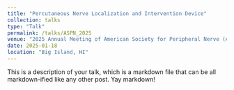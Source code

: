 ```yaml
---
title: "Percutaneous Nerve Localization and Intervention Device"
collection: talks
type: "Talk"
permalink: /talks/ASPN_2025
venue: "2025 Annual Meeting of American Society for Peripheral Nerve (ASPN)"
date: 2025-01-18
location: "Big Island, HI"
---
```


This is a description of your talk, which is a markdown file that can be all markdown-ified like any other post. Yay markdown!
